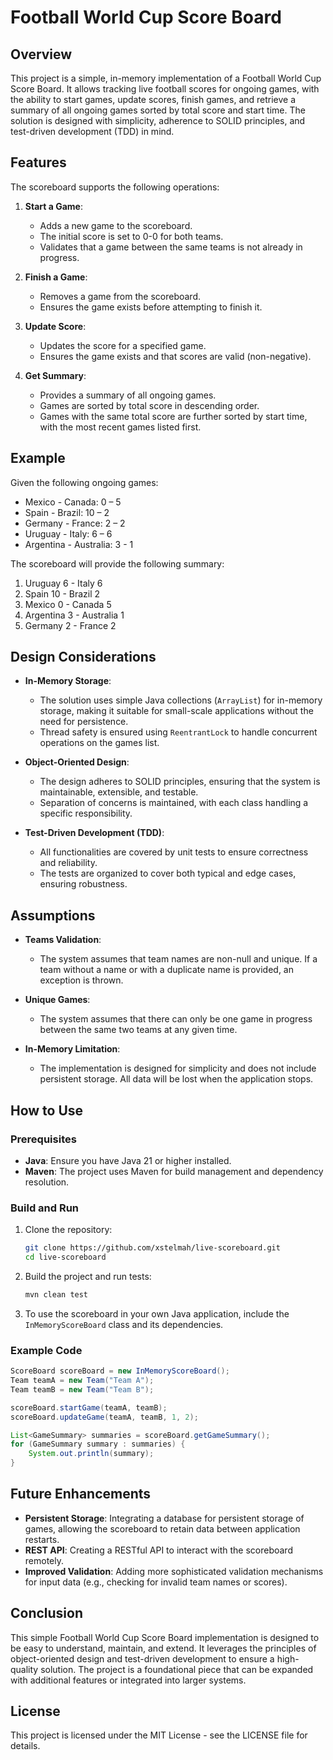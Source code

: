 # Football World Cup Score Board

## Overview

This project is a simple, in-memory implementation of a Football World Cup Score Board. It allows tracking live football scores for ongoing games, with the ability to start games, update scores, finish games, and retrieve a summary of all ongoing games sorted by total score and start time. The solution is designed with simplicity, adherence to SOLID principles, and test-driven development (TDD) in mind.

## Features

The scoreboard supports the following operations:

1. **Start a Game**: 
   - Adds a new game to the scoreboard.
   - The initial score is set to 0-0 for both teams.
   - Validates that a game between the same teams is not already in progress.

2. **Finish a Game**:
   - Removes a game from the scoreboard.
   - Ensures the game exists before attempting to finish it.

3. **Update Score**:
   - Updates the score for a specified game.
   - Ensures the game exists and that scores are valid (non-negative).

4. **Get Summary**:
   - Provides a summary of all ongoing games.
   - Games are sorted by total score in descending order.
   - Games with the same total score are further sorted by start time, with the most recent games listed first.

## Example

Given the following ongoing games:

- Mexico - Canada: 0 – 5
- Spain - Brazil: 10 – 2
- Germany - France: 2 – 2
- Uruguay - Italy: 6 – 6
- Argentina - Australia: 3 - 1

The scoreboard will provide the following summary:

1. Uruguay 6 - Italy 6
2. Spain 10 - Brazil 2
3. Mexico 0 - Canada 5
4. Argentina 3 - Australia 1
5. Germany 2 - France 2

## Design Considerations

- **In-Memory Storage**: 
  - The solution uses simple Java collections (`ArrayList`) for in-memory storage, making it suitable for small-scale applications without the need for persistence.
  - Thread safety is ensured using `ReentrantLock` to handle concurrent operations on the games list.

- **Object-Oriented Design**:
  - The design adheres to SOLID principles, ensuring that the system is maintainable, extensible, and testable.
  - Separation of concerns is maintained, with each class handling a specific responsibility.

- **Test-Driven Development (TDD)**:
  - All functionalities are covered by unit tests to ensure correctness and reliability.
  - The tests are organized to cover both typical and edge cases, ensuring robustness.

## Assumptions

- **Teams Validation**: 
  - The system assumes that team names are non-null and unique. If a team without a name or with a duplicate name is provided, an exception is thrown.
  
- **Unique Games**:
  - The system assumes that there can only be one game in progress between the same two teams at any given time.

- **In-Memory Limitation**:
  - The implementation is designed for simplicity and does not include persistent storage. All data will be lost when the application stops.

## How to Use

### Prerequisites

- **Java**: Ensure you have Java 21 or higher installed.
- **Maven**: The project uses Maven for build management and dependency resolution.

### Build and Run

1. Clone the repository:

   ```bash
   git clone https://github.com/xstelmah/live-scoreboard.git
   cd live-scoreboard
   ```

2. Build the project and run tests:

   ```bash
   mvn clean test
   ```

3. To use the scoreboard in your own Java application, include the `InMemoryScoreBoard` class and its dependencies.

### Example Code

```java
ScoreBoard scoreBoard = new InMemoryScoreBoard();
Team teamA = new Team("Team A");
Team teamB = new Team("Team B");

scoreBoard.startGame(teamA, teamB);
scoreBoard.updateGame(teamA, teamB, 1, 2);

List<GameSummary> summaries = scoreBoard.getGameSummary();
for (GameSummary summary : summaries) {
    System.out.println(summary);
}
```

## Future Enhancements

- **Persistent Storage**: Integrating a database for persistent storage of games, allowing the scoreboard to retain data between application restarts.
- **REST API**: Creating a RESTful API to interact with the scoreboard remotely.
- **Improved Validation**: Adding more sophisticated validation mechanisms for input data (e.g., checking for invalid team names or scores).

## Conclusion

This simple Football World Cup Score Board implementation is designed to be easy to understand, maintain, and extend. It leverages the principles of object-oriented design and test-driven development to ensure a high-quality solution. The project is a foundational piece that can be expanded with additional features or integrated into larger systems.

## License

This project is licensed under the MIT License - see the LICENSE file for details.
